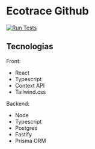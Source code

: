 # Ecotrace Github

[![Run Tests](https://github.com/alexandrebekor/web-ecotrace-github/actions/workflows/run-tests.yml/badge.svg)](https://github.com/alexandrebekor/web-ecotrace-github/actions/workflows/run-tests.yml)

## Tecnologias

Front:

- React
- Typescript
- Context API
- Tailwind.css

Backend:

- Node
- Typescript
- Postgres
- Fastify
- Prisma ORM
